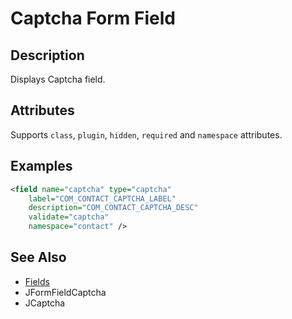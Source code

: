 # Captcha Form Field

## Description

Displays Captcha field.

## Attributes

Supports `class`, `plugin`, `hidden`, `required` and `namespace` attributes.

## Examples

```xml
<field name="captcha" type="captcha"
    label="COM_CONTACT_CAPTCHA_LABEL"
    description="COM_CONTACT_CAPTCHA_DESC"
    validate="captcha"
    namespace="contact" />
```

## See Also

* [Fields](#/en/cms/platform/form/fields.md)
* JFormFieldCaptcha
* JCaptcha
